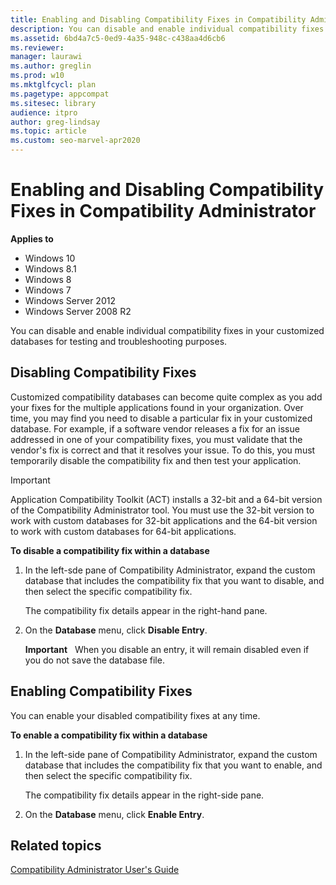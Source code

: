 ```yaml
---
title: Enabling and Disabling Compatibility Fixes in Compatibility Administrator
description: You can disable and enable individual compatibility fixes in your customized databases for testing and troubleshooting purposes.
ms.assetid: 6bd4a7c5-0ed9-4a35-948c-c438aa4d6cb6
ms.reviewer: 
manager: laurawi
ms.author: greglin
ms.prod: w10
ms.mktglfcycl: plan
ms.pagetype: appcompat
ms.sitesec: library
audience: itpro
author: greg-lindsay
ms.topic: article
ms.custom: seo-marvel-apr2020
---
```


# Enabling and Disabling Compatibility Fixes in Compatibility Administrator


**Applies to**

-   Windows 10
-   Windows 8.1
-   Windows 8
-   Windows 7
-   Windows Server 2012
-   Windows Server 2008 R2

You can disable and enable individual compatibility fixes in your customized databases for testing and troubleshooting purposes.

## Disabling Compatibility Fixes

Customized compatibility databases can become quite complex as you add your fixes for the multiple applications found in your organization. Over time, you may find you need to disable a particular fix in your customized database. For example, if a software vendor releases a fix for an issue addressed in one of your compatibility fixes, you must validate that the vendor's fix is correct and that it resolves your issue. To do this, you must temporarily disable the compatibility fix and then test your application.

>[!IMPORTANT]
>Application Compatibility Toolkit (ACT) installs a 32-bit and a 64-bit version of the Compatibility Administrator tool. You must use the 32-bit version to work with custom databases for 32-bit applications and the 64-bit version to work with custom databases for 64-bit applications.

 

**To disable a compatibility fix within a database**

1.  In the left-sde pane of Compatibility Administrator, expand the custom database that includes the compatibility fix that you want to disable, and then select the specific compatibility fix.

    The compatibility fix details appear in the right-hand pane.

2.  On the **Database** menu, click **Disable Entry**.

    **Important**  
    When you disable an entry, it will remain disabled even if you do not save the database file.

     

## Enabling Compatibility Fixes


You can enable your disabled compatibility fixes at any time.

**To enable a compatibility fix within a database**

1.  In the left-side pane of Compatibility Administrator, expand the custom database that includes the compatibility fix that you want to enable, and then select the specific compatibility fix.

    The compatibility fix details appear in the right-side pane.

2.  On the **Database** menu, click **Enable Entry**.

## Related topics

[Compatibility Administrator User's Guide](compatibility-administrator-users-guide.md)

